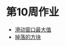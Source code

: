 # 第10周作业

- [滑动窗口最大值](https://github.com/heyu-rise/algorithm-train/blob/main/week10/src/main/java/SlidingWindowMaximum.java)
- [掉落的方块](https://github.com/heyu-rise/algorithm-train/blob/main/week10/src/main/java/FallingSquares.java)

